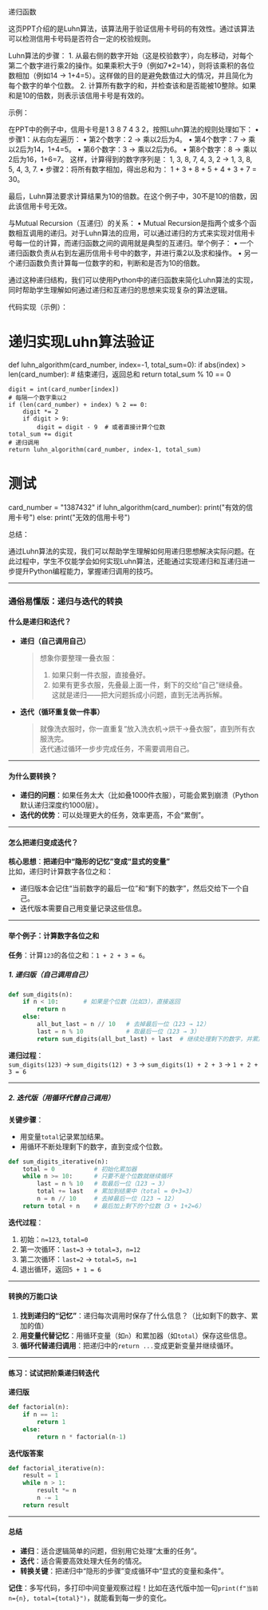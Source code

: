 递归函数

这页PPT介绍的是Luhn算法，该算法用于验证信用卡号码的有效性。通过该算法可以检测信用卡号码是否符合一定的校验规则。

Luhn算法的步骤：
	1.	从最右侧的数字开始（这是校验数字），向左移动，对每个第二个数字进行乘2的操作。如果乘积大于9（例如7*2=14），则将该乘积的各位数相加（例如14 → 1+4=5）。这样做的目的是避免数值过大的情况，并且简化为每个数字的单个位数。
	2.	计算所有数字的和，并检查该和是否能被10整除。如果和是10的倍数，则表示该信用卡号是有效的。

示例：

在PPT中的例子中，信用卡号是1 3 8 7 4 3 2，按照Luhn算法的规则处理如下：
	•	步骤1：从右向左遍历：
	•	第2个数字：2 → 乘以2后为4。
	•	第4个数字：7 → 乘以2后为14，1+4=5。
	•	第6个数字：3 → 乘以2后为6。
	•	第8个数字：8 → 乘以2后为16，1+6=7。
这样，计算得到的数字序列是：
1, 3, 8, 7, 4, 3, 2 → 1, 3, 8, 5, 4, 3, 7.
	•	步骤2：将所有数字相加，得出总和为：
1 + 3 + 8 + 5 + 4 + 3 + 7 = 30。

最后，Luhn算法要求计算结果为10的倍数。在这个例子中，30不是10的倍数，因此该信用卡号无效。

与Mutual Recursion（互递归）的关系：
	•	Mutual Recursion是指两个或多个函数相互调用的递归。对于Luhn算法的应用，可以通过递归的方式来实现对信用卡号每一位的计算，而递归函数之间的调用就是典型的互递归。举个例子：
	•	一个递归函数负责从右到左遍历信用卡号中的数字，并进行乘2以及求和操作。
	•	另一个递归函数负责计算每一位数字的和，判断和是否为10的倍数。

通过这种递归结构，我们可以使用Python中的递归函数来简化Luhn算法的实现，同时帮助学生理解如何通过递归和互递归的思想来实现复杂的算法逻辑。

代码实现（示例）：

# 递归实现Luhn算法验证
def luhn_algorithm(card_number, index=-1, total_sum=0):
    if abs(index) > len(card_number):
        # 结束递归，返回总和
        return total_sum % 10 == 0
    
    digit = int(card_number[index])
    # 每隔一个数字乘以2
    if (len(card_number) + index) % 2 == 0:
        digit *= 2
        if digit > 9:
            digit = digit - 9  # 或者直接计算个位数
    total_sum += digit
    # 递归调用
    return luhn_algorithm(card_number, index-1, total_sum)

# 测试
card_number = "1387432"
if luhn_algorithm(card_number):
    print("有效的信用卡号")
else:
    print("无效的信用卡号")

总结：

通过Luhn算法的实现，我们可以帮助学生理解如何用递归思想解决实际问题。在此过程中，学生不仅能学会如何实现Luhn算法，还能通过实现递归和互递归进一步提升Python编程能力，掌握递归调用的技巧。




---

### **通俗易懂版：递归与迭代的转换**

#### **什么是递归和迭代？**
- **递归（自己调用自己）**  
  > 想象你要整理一叠衣服：  
  > 1. 如果只剩一件衣服，直接叠好。  
  > 2. 如果有更多衣服，先叠最上面一件，剩下的交给“自己”继续叠。  
  > 这就是递归——把大问题拆成小问题，直到无法再拆解。

- **迭代（循环重复做一件事）**  
  > 就像洗衣服时，你一直重复“放入洗衣机→烘干→叠衣服”，直到所有衣服洗完。  
  > 迭代通过循环一步步完成任务，不需要调用自己。

---

#### **为什么要转换？**
- **递归的问题**：如果任务太大（比如叠1000件衣服），可能会累到崩溃（Python默认递归深度约1000层）。  
- **迭代的优势**：可以处理更大的任务，效率更高，不会“累倒”。

---

#### **怎么把递归变成迭代？**
**核心思想**：**把递归中“隐形的记忆”变成“显式的变量”**  
比如，递归时计算数字各位之和：  
- 递归版本会记住“当前数字的最后一位”和“剩下的数字”，然后交给下一个自己。  
- 迭代版本需要自己用变量记录这些信息。

---

#### **举个例子：计算数字各位之和**
**任务**：计算`123`的各位之和：`1 + 2 + 3 = 6`。

##### **1. 递归版（自己调用自己）**
```python
def sum_digits(n):
    if n < 10:       # 如果是个位数（比如3），直接返回
        return n
    else:
        all_but_last = n // 10   # 去掉最后一位（123 → 12）
        last = n % 10            # 取最后一位（123 → 3）
        return sum_digits(all_but_last) + last  # 继续处理剩下的数字，并累加最后一位
```
**递归过程**：  
`sum_digits(123)` → `sum_digits(12) + 3` → `sum_digits(1) + 2 + 3` → `1 + 2 + 3 = 6`

---

##### **2. 迭代版（用循环代替自己调用）**
**关键步骤**：  
- 用变量`total`记录累加结果。  
- 用循环不断处理剩下的数字，直到变成个位数。

```python
def sum_digits_iterative(n):
    total = 0           # 初始化累加器
    while n >= 10:      # 只要不是个位数就继续循环
        last = n % 10   # 取最后一位（123 → 3）
        total += last   # 累加到结果中（total = 0+3=3）
        n = n // 10     # 去掉最后一位（123 → 12）
    return total + n    # 最后加上剩下的个位数（3 + 1+2=6）
```
**迭代过程**：  
1. 初始：`n=123`, `total=0`  
2. 第一次循环：`last=3` → `total=3`，`n=12`  
3. 第二次循环：`last=2` → `total=5`，`n=1`  
4. 退出循环，返回`5 + 1 = 6`

---

#### **转换的万能口诀**
1. **找到递归的“记忆”**：递归每次调用时保存了什么信息？（比如剩下的数字、累加的值）  
2. **用变量代替记忆**：用循环变量（如`n`）和累加器（如`total`）保存这些信息。  
3. **循环代替递归调用**：把递归中的`return ...`变成更新变量并继续循环。  

---

#### **练习：试试把阶乘递归转迭代**
**递归版**  
```python
def factorial(n):
    if n == 1:
        return 1
    else:
        return n * factorial(n-1)
```

**迭代版答案**  
```python
def factorial_iterative(n):
    result = 1
    while n > 1:
        result *= n
        n -= 1
    return result
```

---

#### **总结**
- **递归**：适合逻辑简单的问题，但别用它处理“太重的任务”。  
- **迭代**：适合需要高效处理大任务的情况。  
- **转换关键**：把递归中“隐形的步骤”变成循环中“显式的变量和条件”。  

**记住**：多写代码，多打印中间变量观察过程！比如在迭代版中加一句`print(f"当前n={n}, total={total}")`，就能看到每一步的变化。